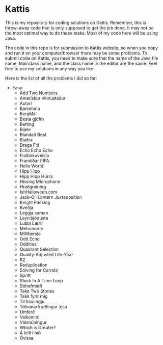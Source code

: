 # Kattis
This is my repository for coding solutions on Kattis. Remember, this is throw-away code that is only supposed to get the job done. It may not be the most optimal way to do these tasks. Most of my code here will be using Java. 

The code in this repo is for submission to Kattis website, so when you copy and run it on your computer/browser there may be some problems. To submit code on Kattis, you need to make sure that the name of the Java file name, Mainclass name, and the class name in the editor are the same. Feel free to use my solutions in any way you like.

Here is the list of all the problems I did so far:

* Easy:
  * Add Two Numbers
  * Amerískur vinnustaður
  * Autori
  * Barcelona
  * BergMál
  * Besta gjöfin
  * Betting
  * Bijele
  * Blandað Best
  * Blaðra
  * Draga Frá
  * Echo Echo Echo
  * Flatbökuveisla
  * Framtíðar FIFA
  * Hello World!
  * Hipp Hipp
  * Hipp Hipp Húrra
  * Hissing Microphone
  * Hraðgreining
  * IsItHalloween.com
  * Jack-O'-Lantern Juxtaposition
  * Knight Packing
  * Kveðja
  * Leggja saman
  * Leyniþjónusta
  * Lubbi Lærir
  * Metronome
  * Millifærsla
  * Odd Echo
  * Oddities
  * Quadrant Selection
  * Quality-Adjusted Life-Year
  * R2
  * Reduplication
  * Solving for Carrots
  * Spritt
  * Stuck In A Time Loop
  * Stórafmæli
  * Take Two Stones
  * Takk fyrir mig
  * Til hamingju
  * Tölvunarfræðingar telja
  * Umferð
  * Velkomin!
  * Viðsnúningur
  * Which is Greater?
  * Á leið í bíó
  * Óvissa
